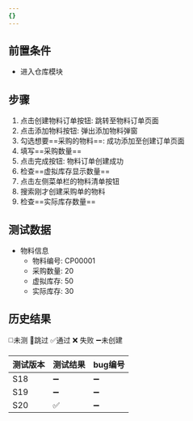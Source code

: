 ```yaml
---
{}
---
```


## 前置条件

- 进入仓库模块

## 步骤

1. 点击创建物料订单按钮: 跳转至物料订单页面
2. 点击添加物料按钮: 弹出添加物料弹窗
3. 勾选想要==采购的物料==: 成功添加至创建订单页面
4. 填写==采购数量== 
5. 点击完成按钮: 物料订单创建成功
6. 检查==虚拟库存显示数量== 
7. 点击左侧菜单栏的物料清单按钮
8. 搜索刚才创建采购单的物料
9. 检查==实际库存数量== 

## 测试数据

- 物料信息
	- 物料编号: CP00001
	- 采购数量: 20
	- 虚拟库存: 50
	- 实际库存: 30

## 历史结果
 ◻️未测    🚫跳过     ✅通过    ❌ 失败    ➖未创建
 
| 测试版本 | 测试结果 | bug编号 |
| ---- | ---- | ---- |
| S18 | ➖ | ➖ |
| S19 | ➖ | ➖ |
| S20 | ✅ | ➖ |
